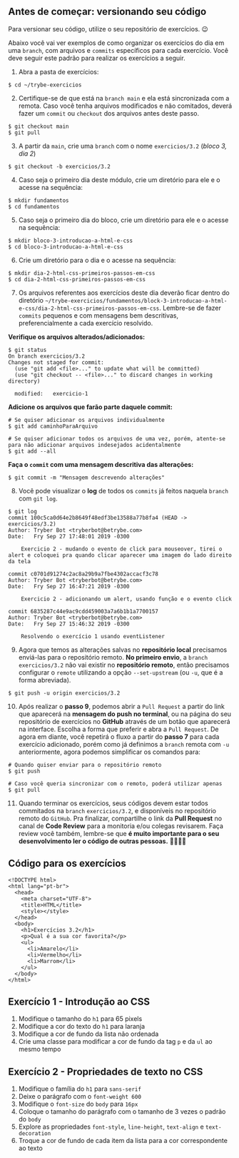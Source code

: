## Antes de começar: versionando seu código
Para versionar seu código, utilize o seu repositório de exercícios. 😉

Abaixo você vai ver exemplos de como organizar os exercícios do dia em uma `branch`, com arquivos e `commits` específicos para cada exercício. Você deve seguir este padrão para realizar os exercícios a seguir.

1. Abra a pasta de exercícios:
```
$ cd ~/trybe-exercicios
```
2. Certifique-se de que está na `branch main` e ela está sincronizada com a remota. Caso você tenha arquivos modificados e não comitados, deverá fazer um `commit` ou `checkout` dos arquivos antes deste passo.
```
$ git checkout main
$ git pull
```
3. A partir da `main`, crie uma `branch` com o nome `exercicios/3.2` (_bloco 3, dia 2_)
```
$ git checkout -b exercicios/3.2
```
4. Caso seja o primeiro dia deste módulo, crie um diretório para ele e o acesse na sequência:
```
$ mkdir fundamentos
$ cd fundamentos
```
5. Caso seja o primeiro dia do bloco, crie um diretório para ele e o acesse na sequência:
```
$ mkdir bloco-3-introducao-a-html-e-css
$ cd bloco-3-introducao-a-html-e-css
```
6. Crie um diretório para o dia e o acesse na sequência:
```
$ mkdir dia-2-html-css-primeiros-passos-em-css
$ cd dia-2-html-css-primeiros-passos-em-css
```
7. Os arquivos referentes aos exercícios deste dia deverão ficar dentro do diretório `~/trybe-exercicios/fundamentos/block-3-introducao-a-html-e-css/dia-2-html-css-primeiros-passos-em-css`. Lembre-se de fazer `commits` pequenos e com mensagens bem descritivas, preferencialmente a cada exercício resolvido.

**Verifique os arquivos alterados/adicionados:**
```
$ git status
On branch exercicios/3.2
Changes not staged for commit:
  (use "git add <file>..." to update what will be committed)
  (use "git checkout -- <file>..." to discard changes in working directory)

  modified:   exercicio-1
```

**Adicione os arquivos que farão parte daquele commit:**
```
# Se quiser adicionar os arquivos individualmente
$ git add caminhoParaArquivo

# Se quiser adicionar todos os arquivos de uma vez, porém, atente-se
para não adicionar arquivos indesejados acidentalmente
$ git add --all
```
**Faça o `commit` com uma mensagem descritiva das alterações:**
```
$ git commit -m "Mensagem descrevendo alterações"
```
8. Você pode visualizar o **log** de todos os `commits` já feitos naquela `branch` com `git log`.
```
$ git log
commit 100c5ca0d64e2b8649f48edf3be13588a77b8fa4 (HEAD -> exercicios/3.2)
Author: Tryber Bot <tryberbot@betrybe.com>
Date:   Fry Sep 27 17:48:01 2019 -0300

    Exercicio 2 - mudando o evento de click para mouseover, tirei o alert e coloquei pra quando clicar aparecer uma imagem do lado direito da tela

commit c0701d91274c2ac8a29b9a7fbe4302accacf3c78
Author: Tryber Bot <tryberbot@betrybe.com>
Date:   Fry Sep 27 16:47:21 2019 -0300

    Exercicio 2 - adicionando um alert, usando função e o evento click

commit 6835287c44e9ac9cdd459003a7a6b1b1a7700157
Author: Tryber Bot <tryberbot@betrybe.com>
Date:   Fry Sep 27 15:46:32 2019 -0300

    Resolvendo o exercício 1 usando eventListener
```
9. Agora que temos as alterações salvas no **repositório local** precisamos enviá-las para o repositório remoto. **No primeiro envio**, a `branch` `exercicios/3.2` não vai existir no **repositório remoto**, então precisamos configurar o `remote` utilizando a opção `--set-upstream` (ou `-u`, que é a forma abreviada).
```
$ git push -u origin exercicios/3.2
```
10. Após realizar o **passo 9**, podemos abrir a `Pull Request` a partir do link que aparecerá na **mensagem do push no terminal**, ou na página do seu repositório de exercícios no **GitHub** através de um botão que aparecerá na interface. Escolha a forma que preferir e abra a `Pull Request`. De agora em diante, você repetirá o fluxo a partir do **passo 7** para cada exercício adicionado, porém como já definimos a `branch` remota com `-u` anteriormente, agora podemos simplificar os comandos para:
```
# Quando quiser enviar para o repositório remoto
$ git push

# Caso você queria sincronizar com o remoto, poderá utilizar apenas
$ git pull
```
11. Quando terminar os exercícios, seus códigos devem estar todos commitados na `branch` `exercicios/3.2`, e disponíveis no repositório remoto do `GitHub`. Pra finalizar, compartilhe o link da **Pull Request** no canal de **Code Review** para a monitoria e/ou colegas revisarem. Faça review você também, lembre-se que **é muito importante para o seu desenvolvimento ler o código de outras pessoas.** 🤜🏼🤛🏼

## Código para os exercícios
```
<!DOCTYPE html>
<html lang="pt-br">
  <head>
    <meta charset="UTF-8">
    <title>HTML</title>
    <style></style>
  </head>
  <body>
    <h1>Exercícios 3.2</h1>
    <p>Qual é a sua cor favorita?</p>
    <ul>
      <li>Amarelo</li>
      <li>Vermelho</li>
      <li>Marrom</li>
    </ul>
  </body>
</html>
```
## Exercício 1 - Introdução ao CSS
1. Modifique o tamanho do `h1` para 65 pixels
2. Modifique a cor do texto do `h1` para laranja
3. Modifique a cor de fundo da lista não ordenada
4. Crie uma classe para modificar a cor de fundo da tag `p` e da `ul` ao mesmo tempo

## Exercício 2 - Propriedades de texto no CSS
1. Modifique o família do `h1` para `sans-serif`
2. Deixe o parágrafo com o `font-weight 600`
3. Modifique o `font-size` do `body` para `16px`
4. Coloque o tamanho do parágrafo com o tamanho de 3 vezes o padrão do `body`
5. Explore as propriedades `font-style`, `line-height`, `text-align` e `text-decoration`
6. Troque a cor de fundo de cada item da lista para a cor correspondente ao texto